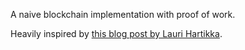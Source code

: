 A naive blockchain implementation with proof of work.

Heavily inspired by [this blog post by Lauri Hartikka](https://medium.com/@lhartikk/a-blockchain-in-200-lines-of-code-963cc1cc0e54).